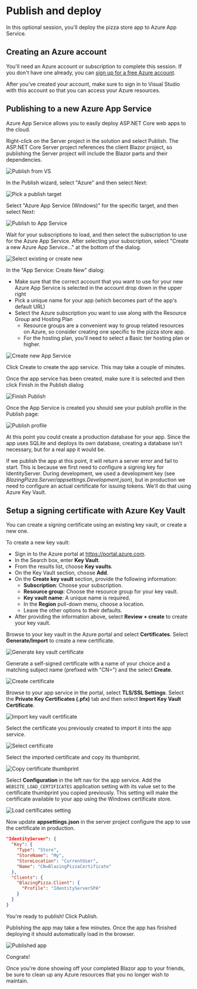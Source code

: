 # Publish and deploy

In this optional session, you'll deploy the pizza store app to Azure App Service.

## Creating an Azure account

You'll need an Azure account or subscription to complete this session. If you don't have one already, you can [sign up for a free Azure account](https://azure.microsoft.com/Free).

After you've created your account, make sure to sign in to Visual Studio with this account so that you can access your Azure resources.

## Publishing to a new Azure App Service

Azure App Service allows you to easily deploy ASP.NET Core web apps to the cloud.

Right-click on the Server project in the solution and select Publish. The ASP.NET Core Server project references the client Blazor project, so publishing the Server project will include the Blazor parts and their dependencies.

![Publish from VS](https://user-images.githubusercontent.com/1874516/51885818-2501ac80-2385-11e9-8025-4d1477083a8d.png)

In the Publish wizard, select "Azure" and then select Next:

![Pick a publish target](https://user-images.githubusercontent.com/1874516/78459197-31118a00-766c-11ea-9d41-470ea772e34f.png)

Select "Azure App Service (Windows)" for the specific target, and then select Next:

![Publish to App Service](https://user-images.githubusercontent.com/1874516/78459246-8baae600-766c-11ea-9600-b01e168bf71a.png)

Wait for your subscriptions to load, and then select the subscription to use for the Azure App Service. After selecting your subscription, select "Create a new Azure App Service..." at the bottom of the dialog.

![Select existing or create new](https://user-images.githubusercontent.com/1874516/78459794-7041da00-7670-11ea-96ab-d103b8f21739.png)

In the "App Service: Create New" dialog:

- Make sure that the correct account that you want to use for your new Azure App Service is selected in the account drop down in the upper right
- Pick a unique name for your app (which becomes part of the app's default URL)
- Select the Azure subscription you want to use along with the Resource Group and Hosting Plan
    - Resource groups are a convenient way to group related resources on Azure, so consider creating one specific to the pizza store app. 
    - For the hosting plan, you'll need to select a Basic tier hosting plan or higher.

![Create new App Service](https://user-images.githubusercontent.com/1874516/78463095-e0ab2400-768d-11ea-8ec3-f8885368118d.png)

Click Create to create the app service. This may take a couple of minutes. 

Once the app service has been created, make sure it is selected and then click Finish in the Publish dialog

![Finish Publish](https://user-images.githubusercontent.com/1874516/78459868-0d047780-7671-11ea-87d5-0a72ca9e5d36.png)

Once the App Service is created you should see your publish profile in the Publish page:

![Publish profile](https://user-images.githubusercontent.com/1874516/78460244-0e836f00-7674-11ea-975a-f582d6af9942.png)

At this point you could create a production database for your app. Since the app uses SQLite and deploys its own database, creating a database isn't necessary, but for a real app it would be.

If we publish the app at this point, it will return a server error and fail to start. This is because we first need to configure a signing key for IdentityServer. During development, we used a development key (see *BlazingPizza.Server/appsettings.Development.json*), but in production we need to configure an actual certificate for issuing tokens. We'll do that using Azure Key Vault.

## Setup a signing certificate with Azure Key Vault

You can create a signing certificate using an existing key vault, or create a new one.

To create a new key vault:

- Sign in to the Azure portal at https://portal.azure.com.
- In the Search box, enter **Key Vault**.
- From the results list, choose **Key vaults**.
- On the Key Vault section, choose **Add**.
- On the **Create key vault** section, provide the following information:
    - **Subscription**: Choose your subscription.
    - **Resource group**: Choose the resource group for your key vault.
    - **Key vault name**: A unique name is required.
    - In the **Region** pull-down menu, choose a location.
    - Leave the other options to their defaults.
- After providing the information above, select **Review + create** to create your key vault.

Browse to your key vault in the Azure portal and select **Certificates**. Select **Generate/Import** to create a new certificate.

![Generate key vault certificate](https://user-images.githubusercontent.com/1874516/78463378-ba3ab800-7690-11ea-9744-6850c2d1a7e6.png)

Generate a self-signed certificate with a name of your choice and a matching subject name (prefixed with "CN=") and the select **Create**.

![Create certificate](https://user-images.githubusercontent.com/1874516/78463413-17cf0480-7691-11ea-91dc-343cdea5aa79.png)

Browse to your app service in the portal, select **TLS/SSL Settings**. Select the **Private Key Certificates (.pfx)** tab and then select **Import Key Vault Certificate**.

![Import key vault certificate](https://user-images.githubusercontent.com/1874516/78463445-890eb780-7691-11ea-949a-d7dd38b43550.png)

Select the certificate you previously created to import it into the app service.

![Select certificate](https://user-images.githubusercontent.com/1874516/78463454-ae9bc100-7691-11ea-9ca4-64d27582f699.png)

Select the imported certificate and copy its thumbprint.

![Copy certificate thumbprint](https://user-images.githubusercontent.com/1874516/78463487-1520df00-7692-11ea-93ae-697406bfdd86.png)

Select **Configuration** in the left nav for the app service. Add the `WEBSITE_LOAD_CERTIFICATES` application setting with its value set to the certificate thumbprint you copied previously. This setting will make the certificate available to your app using the Windows certificate store.

![Load certificates setting](https://user-images.githubusercontent.com/1874516/78463547-e8b99280-7692-11ea-9d02-394b20c653cd.png)

Now update **appsettings.json** in the server project configure the app to use the certificate in production.

```json
"IdentityServer": {
  "Key": {
    "Type": "Store",
    "StoreName": "My",
    "StoreLocation": "CurrentUser",
    "Name": "CN=BlazingPizzaCertificate"
  },
  "Clients": {
    "BlazingPizza.Client": {
      "Profile": "IdentityServerSPA"
    }
  }
}
```

You're ready to publish! Click Publish.

Publishing the app may take a few minutes. Once the app has finished deploying it should automatically load in the browser.

![Published app](https://user-images.githubusercontent.com/1874516/78463636-09ceb300-7694-11ea-9d3c-57b52b982186.png)

Congrats!

Once you're done showing off your completed Blazor app to your friends, be sure to clean up any Azure resources that you no longer wish to maintain.
